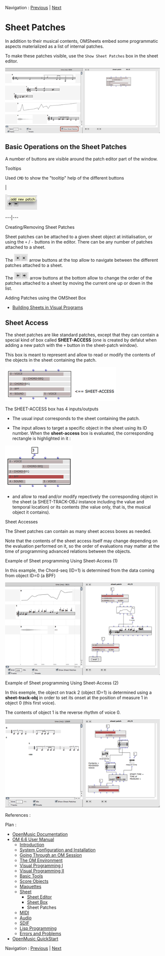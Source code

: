 
Navigation : [Previous](Sheet-Box "page précédente\(Sheet Box\)")
| [Next](MIDI "Next\(MIDI\)")

# Sheet Patches

In addition to their musical contents, OMSheets embed some programmatic
aspects materialized as a list of internal patches.

To make these patches visible, use the `Show Sheet Patches` box in the sheet
editor.

[![](../res/show-sheet-patches_1.png)](../res/show-sheet-patches.png "Cliquez
pour agrandir")

## Basic Operations on the Sheet Patches

A number of buttons are visible around the patch editor part of the window.

Tooltips

Used `CMD` to show the "tooltip" help of the different buttons

|

![](../res/tooltip.png)  
  
---|---  
  
Creating/Removing Sheet Patches

Sheet patches can be attached to a given sheet object at initialisation, or
using the `+` / `-` buttons in the editor. There can be any number of patches
attached to a sheet.

The ![](../res/change_icon.png) arrow buttons at the top allow to navigate
between the different patches attached to a sheet.

The ![](../res/move_icon.png) arrow buttons at the bottom allow to change the
order of the patches attached to a sheet by moving the current one up or down
in the list.

Adding Patches using the OMSheet Box

  * [Building Sheets in Visual Programs](Sheet-Box)

## Sheet Access

The sheet patches are like standard patches, except that they can contain a
special kind of box called **SHEET-ACCESS** (one is created by defalut when
adding a new patch with the `+` button in the sheet-patch window).

This box is meant to represent and allow to read or modify the contents of the
objects in the sheet containing the patch.

![](../res/sheet-access-box.png)

The SHEET-ACCESS box has 4 inputs/outputs

  * The usual <self> input corresponds to the sheet containing the patch.

  * The <object-ID> input allows to target a specific object in the sheet using its ID number. When the **sheet-access** box is evaluated, the corresponding rectangle is highlighted in it :

![](../res/access-select.png)

  * <object-access> and <object-contents> allow to read and/or modify repectively the corresponding object in the sheet (a SHEET-TRACK-OBJ instance including the value and temporal location) or its contents (the value only, that is, the musical object it contains).

Sheet Accesses

The Sheet patches can contain as many sheet access boxes as needed.

Note that the contents of the sheet access itself may change depending on the
evaluation performed on it, so the order of evaluations may matter at the time
of programming advanced relations between the objects.

Example of Sheet programming Using Sheet-Access (1)

In this example, the Chord-seq (ID=1) is determined from the data coming from
object ID=0 (a BPF)

[![](../res/sheet-ex-1_1.png)](../res/sheet-ex-1.png "Cliquez pour agrandir")

Example of Sheet programming Using Sheet-Access (2)

In this exemple, the object on track 2 (object ID=1) is determined using a
**sheet-track-obj** in order to set its onset at the position of measure 1 in
object 0 (this first voice).

The contents of object 1 is the reverse rhythm of voice 0.

[![](../res/sheet-ex-2_1.png)](../res/sheet-ex-2.png "Cliquez pour agrandir")

References :

Plan :

  * [OpenMusic Documentation](OM-Documentation)
  * [OM 6.6 User Manual](OM-User-Manual)
    * [Introduction](00-Sommaire)
    * [System Configuration and Installation](Installation)
    * [Going Through an OM Session](Goingthrough)
    * [The OM Environment](Environment)
    * [Visual Programming I](BasicVisualProgramming)
    * [Visual Programming II](AdvancedVisualProgramming)
    * [Basic Tools](BasicObjects)
    * [Score Objects](ScoreObjects)
    * [Maquettes](Maquettes)
    * [Sheet](Sheet)
      * [Sheet Editor](Sheet-Editor)
      * [Sheet Box](Sheet-Box)
      * Sheet Patches
    * [MIDI](MIDI)
    * [Audio](Audio)
    * [SDIF](SDIF)
    * [Lisp Programming](Lisp)
    * [Errors and Problems](errors)
  * [OpenMusic QuickStart](QuickStart-Chapters)

Navigation : [Previous](Sheet-Box "page précédente\(Sheet Box\)")
| [Next](MIDI "Next\(MIDI\)")

